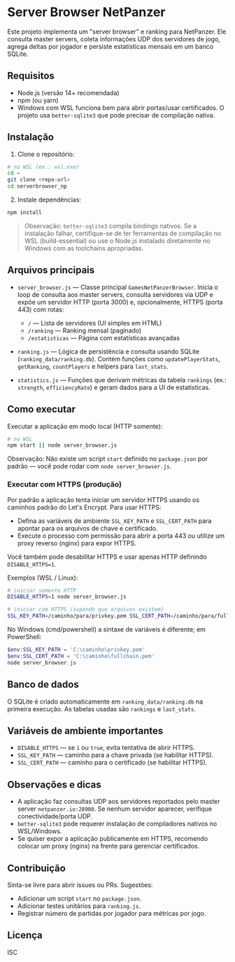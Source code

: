 # Server Browser NetPanzer

Este projeto implementa um "server browser" e ranking para NetPanzer.
Ele consulta master servers, coleta informações UDP dos servidores de jogo, agrega deltas por jogador e persiste estatísticas mensais em um banco SQLite.

## Requisitos

- Node.js (versão 14+ recomendada)
- npm (ou yarn)
- Windows com WSL funciona bem para abrir portas/usar certificados. O projeto usa `better-sqlite3` que pode precisar de compilação nativa.

## Instalação

1. Clone o repositório:

```bash
# no WSL (ex.: wsl.exe)
cd ~
git clone <repo-url>
cd serverbrowser_np
```

2. Instale dependências:

```bash
npm install
```

> Observação: `better-sqlite3` compila bindings nativos. Se a instalação falhar, certifique-se de ter ferramentas de compilação no WSL (build-essential) ou use o Node.js instalado diretamente no Windows com as toolchains apropriadas.

## Arquivos principais

- `server_browser.js` — Classe principal `GamesNetPanzerBrowser`. Inicia o loop de consulta aos master servers, consulta servidores via UDP e expõe um servidor HTTP (porta 3000) e, opcionalmente, HTTPS (porta 443) com rotas:
  - `/` — Lista de servidores (UI simples em HTML)
  - `/ranking` — Ranking mensal (paginado)
  - `/estatisticas` — Página com estatísticas avançadas

- `ranking.js` — Lógica de persistência e consulta usando SQLite (`ranking_data/ranking.db`). Contém funções como `updatePlayerStats`, `getRanking`, `countPlayers` e helpers para `last_stats`.

- `statistics.js` — Funções que derivam métricas da tabela `rankings` (ex.: `strength`, `efficiencyRate`) e geram dados para a UI de estatísticas.

## Como executar

Executar a aplicação em modo local (HTTP somente):

```bash
# no WSL
npm start || node server_browser.js
```

Observação: Não existe um script `start` definido no `package.json` por padrão — você pode rodar com `node server_browser.js`.

### Executar com HTTPS (produção)

Por padrão a aplicação tenta iniciar um servidor HTTPS usando os caminhos padrão do Let's Encrypt. Para usar HTTPS:

- Defina as variáveis de ambiente `SSL_KEY_PATH` e `SSL_CERT_PATH` para apontar para os arquivos de chave e certificado.
- Execute o processo com permissão para abrir a porta 443 ou utilize um proxy reverso (nginx) para expor HTTPS.

Você também pode desabilitar HTTPS e usar apenas HTTP definindo `DISABLE_HTTPS=1`.

Exemplos (WSL / Linux):

```bash
# iniciar somente HTTP
DISABLE_HTTPS=1 node server_browser.js

# iniciar com HTTPS (supondo que arquivos existem)
SSL_KEY_PATH=/caminho/para/privkey.pem SSL_CERT_PATH=/caminho/para/fullchain.pem node server_browser.js
```

No Windows (cmd/powershell) a sintaxe de variáveis é diferente; em PowerShell:

```powershell
$env:SSL_KEY_PATH = 'C:\caminho\privkey.pem'
$env:SSL_CERT_PATH = 'C:\caminho\fullchain.pem'
node server_browser.js
```

## Banco de dados

O SQLite é criado automaticamente em `ranking_data/ranking.db` na primeira execução. As tabelas usadas são `rankings` e `last_stats`.

## Variáveis de ambiente importantes

- `DISABLE_HTTPS` — se `1` ou `true`, evita tentativa de abrir HTTPS.
- `SSL_KEY_PATH` — caminho para a chave privada (se habilitar HTTPS).
- `SSL_CERT_PATH` — caminho para o certificado (se habilitar HTTPS).

## Observações e dicas

- A aplicação faz consultas UDP aos servidores reportados pelo master server `netpanzer.io:28900`. Se nenhum servidor aparecer, verifique conectividade/porta UDP.
- `better-sqlite3` pode requerer instalação de compiladores nativos no WSL/Windows.
- Se quiser expor a aplicação publicamente em HTTPS, recomendo colocar um proxy (nginx) na frente para gerenciar certificados.

## Contribuição

Sinta-se livre para abrir issues ou PRs. Sugestões:

- Adicionar um script `start` no `package.json`.
- Adicionar testes unitários para `ranking.js`.
- Registrar número de partidas por jogador para métricas por jogo.

## Licença

ISC
